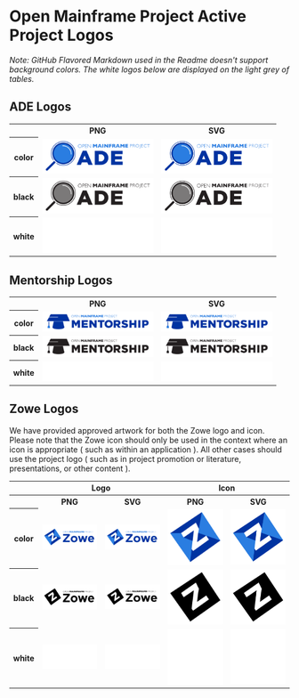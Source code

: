 # Open Mainframe Project Active Project Logos

*Note: GitHub Flavored Markdown used in the Readme doesn't support background colors. The white logos below are displayed on the light grey of tables.*

## ADE Logos

<table>
    <tr>
        <th></th>
        <th>PNG</th>
        <th>SVG</th>
    </tr>
    <tr>
        <th>color</th>
        <td><img src="/projects/ade/ade-color.png" width="200"></td>
        <td><img src="/projects/ade/ade-color.svg" width="200"></td>
    </tr>
    <tr>
        <th>black</th>
        <td><img src="/projects/ade/ade-black.png" width="200"></td>
        <td><img src="/projects/ade/ade-black.svg" width="200"></td>
    </tr>
    <tr>
        <th>white</th>
        <td><img src="/projects/ade/ade-white.png" width="200"></td>
        <td><img src="/projects/ade/ade-white.svg" width="200"></td>
    </tr>
</table>

## Mentorship Logos

<table>
    <tr>
        <th></th>
        <th>PNG</th>
        <th>SVG</th>
    </tr>
    <tr>
        <th>color</th>
        <td><img src="/projects/mentorship/mentorship-color.png" width="200"></td>
        <td><img src="/projects/mentorship/mentorship-color.svg" width="200"></td>
    </tr>
    <tr>
        <th>black</th>
        <td><img src="/projects/mentorship/mentorship-black.png" width="200"></td>
        <td><img src="/projects/mentorship/mentorship-black.svg" width="200"></td>
    </tr>
    <tr>
        <th>white</th>
        <td><img src="/projects/mentorship/mentorship-white.png" width="200"></td>
        <td><img src="/projects/mentorship/mentorship-white.svg" width="200"></td>
    </tr>
</table>

## Zowe Logos

We have provided approved artwork for both the Zowe logo and icon. Please note that the Zowe icon should only be used in the context where an icon is appropriate ( such as within an application ). All other cases should use the project logo ( such as in project promotion or literature, presentations, or other content ).

<table>
    <tr>
        <th></th>
        <th colspan="2">Logo</th>
        <th colspan="2">Icon</th>
    </tr>
    <tr>
        <th></th>
        <th>PNG</th>
        <th>SVG</th>
        <th>PNG</th>
        <th>SVG</th>
    </tr>
    <tr>
        <th>color</th>
        <td><img src="/projects/zowe/zowe-color.png" width="200"></td>
        <td><img src="/projects/zowe/zowe-color.svg" width="200"></td>
        <td><img src="/projects/zowe/zowe-icon-color.png" width="200"></td>
        <td><img src="/projects/zowe/zowe-icon-color.svg" width="200"></td>
    </tr>
    <tr>
        <th>black</th>
        <td><img src="/projects/zowe/zowe-black.png" width="200"></td>
        <td><img src="/projects/zowe/zowe-black.svg" width="200"></td>
        <td><img src="/projects/zowe/zowe-icon-black.png" width="200"></td>
        <td><img src="/projects/zowe/zowe-icon-black.svg" width="200"></td>
    </tr>
    <tr>
        <th>white</th>
        <td><img src="/projects/zowe/zowe-white.png" width="200"></td>
        <td><img src="/projects/zowe/zowe-white.svg" width="200"></td>
        <td><img src="/projects/zowe/zowe-icon-white.png" width="200"></td>
        <td><img src="/projects/zowe/zowe-icon-white.svg" width="200"></td>
    </tr>
</table>
